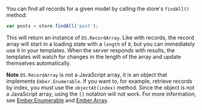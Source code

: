 You can find all records for a given model by calling the store's
`findAll()` method:

```js
var posts = store.findAll('post');
```

This will return an instance of `DS.RecordArray`. Like with records, the
record array will start in a loading state with a `length` of `0`, but
you can immediately use it in your templates. When the server responds
with results, the templates will watch for changes in the length of the
array and update themselves automatically.

**Note** `DS.RecordArray` is not a JavaScript array, it is an object that
implements `Ember.Enumerable`. If you want to, for example, retrieve
records by index, you must use the `objectAt(index)` method. Since the
object is not a JavaScript array, using the `[]` notation will not work.
For more information, see [Ember.Enumerable][1] and [Ember.Array][2].

[1]: http://emberjs.com/api/classes/Ember.Enumerable.html
[2]: http://emberjs.com/api/classes/Ember.Array.html
